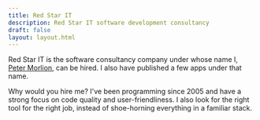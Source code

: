 ```yaml
---
title: Red Star IT
description: Red Star IT software development consultancy
draft: false
layout: layout.html
---
```


Red Star IT is the software consultancy company under whose name I, [Peter Morlion](http://www.petermorlion.com), can be hired. I also have published a few apps under that name.

Why would you hire me? I've been programming since 2005 and have a strong focus on code quality and user-friendliness. I also look for the right tool for the right job, instead of shoe-horning everything in a familiar stack.
